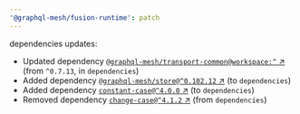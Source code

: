 ```yaml
---
'@graphql-mesh/fusion-runtime': patch
---
```


dependencies updates: 

- Updated dependency [`@graphql-mesh/transport-common@workspace:^` ↗︎](https://www.npmjs.com/package/@graphql-mesh/transport-common/v/workspace:^) (from `^0.7.13`, in `dependencies`)
- Added dependency [`@graphql-mesh/store@^0.102.12` ↗︎](https://www.npmjs.com/package/@graphql-mesh/store/v/0.102.12) (to `dependencies`)
- Added dependency [`constant-case@^4.0.0` ↗︎](https://www.npmjs.com/package/constant-case/v/4.0.0) (to `dependencies`)
- Removed dependency [`change-case@^4.1.2` ↗︎](https://www.npmjs.com/package/change-case/v/4.1.2) (from `dependencies`)
